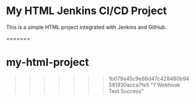 # My HTML Jenkins CI/CD Project
This is a simple HTML project integrated with Jenkins and GitHub.
 
=======
# my-html-project
>>>>>>> 1b079a45c9e88d47c428480b94581930acca7fe5
"? Webhook Test Success" 
